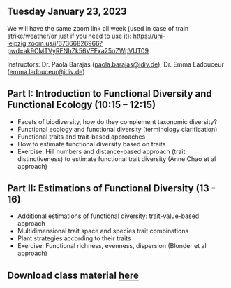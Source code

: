 
## Tuesday January 23, 2023

We will have the same zoom link all week (used in case of train strike/weather/or just if you need to use it):
https://uni-leipzig.zoom.us/j/67366826966?pwd=ak9CMTVyRFNhZk56VEFxa25oZWpVUT09

Instructors: Dr. Paola Barajas (paola.barajas@idiv.de); Dr. Emma Ladouceur (emma.ladouceur@idiv.de)

## Part I: Introduction to Functional Diversity and Functional Ecology (10:15 – 12:15)
  
  - Facets of biodiversity, how do they complement taxonomic diversity?
  - Functional ecology and functional diversity (terminology clarification)
  - Functional traits and trait-based approaches
  - How to estimate functional diversity based on traits
  - Exercise: Hill numbers and distance-based approach (trait distinctiveness) to estimate functional trait diversity (Anne Chao et al approach)

## Part II: Estimations of Functional Diversity (13 - 16)

  - Additional estimations of functional diversity: trait-value-based approach
  - Multidimensional trait space and species trait combinations
  - Plant strategies according to their traits
  - Exercise: Functional richness, evenness, dispersion (Blonder et al approach)
  
## Download class material [here](https://drive.google.com/drive/folders/1p4rjmcypsl7AdHmkQq8KoyXAzt8ur4xD?usp=share_link)
